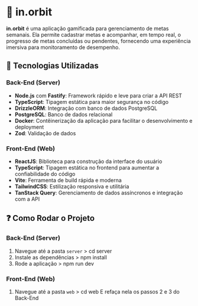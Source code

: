 # 🎯 in.orbit
**in.orbit** é uma aplicação gamificada para gerenciamento de metas semanais. Ela permite cadastrar metas e acompanhar, em tempo real, o progresso de metas concluídas ou pendentes, fornecendo uma experiência imersiva para monitoramento de desempenho.

## 📌 Tecnologias Utilizadas

### Back-End (Server)
- **Node.js** com **Fastify**: Framework rápido e leve para criar a API REST
- **TypeScript**: Tipagem estática para maior segurança no código
- **DrizzleORM**: Integração com banco de dados PostgreSQL
- **PostgreSQL**: Banco de dados relacional
- **Docker**: Contêinerização da aplicação para facilitar o desenvolvimento e deployment
- **Zod**: Validação de dados

### Front-End (Web)
- **ReactJS**: Biblioteca para construção da interface do usuário
- **TypeScript**: Tipagem estática no frontend para aumentar a confiabilidade do código
- **Vite**: Ferramenta de build rápida e moderna
- **TailwindCSS**: Estilização responsiva e utilitária
- **TanStack Query**: Gerenciamento de dados assíncronos e integração com a API

## ❓ Como Rodar o Projeto

### Back-End (Server)
1. Navegue até a pasta `server` > cd server 
2. Instale as dependências > npm install
3. Rode a aplicação > npm run dev

### Front-End (Web)
1. Navegue até a pasta `web` > cd web
E refaça nela os passos 2 e 3 do Back-End
